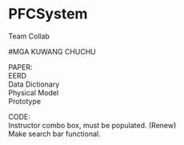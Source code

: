 # PFCSystem
Team Collab

#MGA KUWANG CHUCHU

PAPER: <br />
EERD <br />
Data Dictionary <br />
Physical Model <br />
Prototype <br />



CODE: <br />
Instructor combo box, must be populated. (Renew) <br />
Make search bar functional.<br/>
<br/>
<br/>


